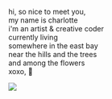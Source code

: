 hi, so nice to meet you,
<br />
my name is charlotte
<br />
i'm an artist & creative coder
<br />
currently living
<br />
somewhere in the east bay
<br />
near the hills and the trees
<br />
and among the flowers
<br />
xoxo, 🧡

<img src="https://github.com/user-attachments/assets/db9503a4-a4c0-4c2b-bc3e-85599140073a">
